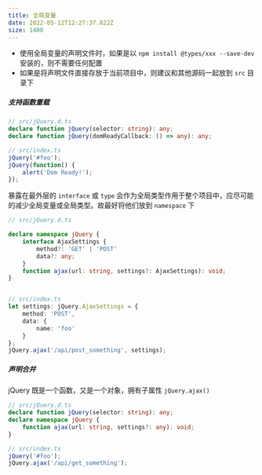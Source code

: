 ```yaml
---
title: 全局变量
date: 2022-05-12T12:27:37.822Z
size: 1400
---
```

- 使用全局变量的声明文件时，如果是以 `npm install @types/xxx --save-dev` 安装的，则不需要任何配置
- 如果是将声明文件直接存放于当前项目中，则建议和其他源码一起放到 `src` 目录下

##### 支持函数重载

```typescript
// src/jQuery.d.ts
declare function jQuery(selector: string): any;
declare function jQuery(domReadyCallback: () => any): any;

// src/index.ts
jQuery('#foo');
jQuery(function() {
    alert('Dom Ready!');
});
```

暴露在最外层的 `interface` 或 `type` 会作为全局类型作用于整个项目中，应尽可能的减少全局变量或全局类型。故最好将他们放到 `namespace` 下

```typescript
// src/jQuery.d.ts

declare namespace jQuery {
    interface AjaxSettings {
        method?: 'GET' | 'POST'
        data?: any;
    }
    function ajax(url: string, settings?: AjaxSettings): void;
}


// src/index.ts
let settings: jQuery.AjaxSettings = {
    method: 'POST',
    data: {
        name: 'foo'
    }
};
jQuery.ajax('/api/post_something', settings);
```

##### 声明合并

 jQuery 既是一个函数，又是一个对象，拥有子属性 `jQuery.ajax()`

```typescript
// src/jQuery.d.ts
declare function jQuery(selector: string): any;
declare namespace jQuery {
    function ajax(url: string, settings?: any): void;
}

// src/index.ts
jQuery('#foo');
jQuery.ajax('/api/get_something');
```

